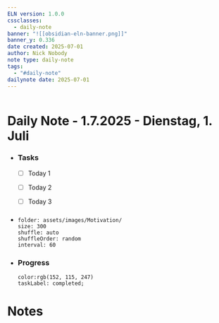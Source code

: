 ```yaml
---
ELN version: 1.0.0
cssclasses:
  - daily-note
banner: "![[obsidian-eln-banner.png]]"
banner_y: 0.336
date created: 2025-07-01
author: Nick Nobody
note type: daily-note
tags:
  - "#daily-note"
dailynote date: 2025-07-01
---
```


```daily-note-nav
```

# Daily Note - 1.7.2025 - Dienstag, 1. Juli

  - ### Tasks
    - [ ] Today 1
    - [ ] Today 2
    - [ ] Today 3


- ### 
  ```image-viewer
  folder: assets/images/Motivation/
  size: 300
  shuffle: auto
  shuffleOrder: random
  interval: 60
  ```

- ### Progress
  ```circular-progress
  color:rgb(152, 115, 247)
  taskLabel: completed;
  ```

# Notes



